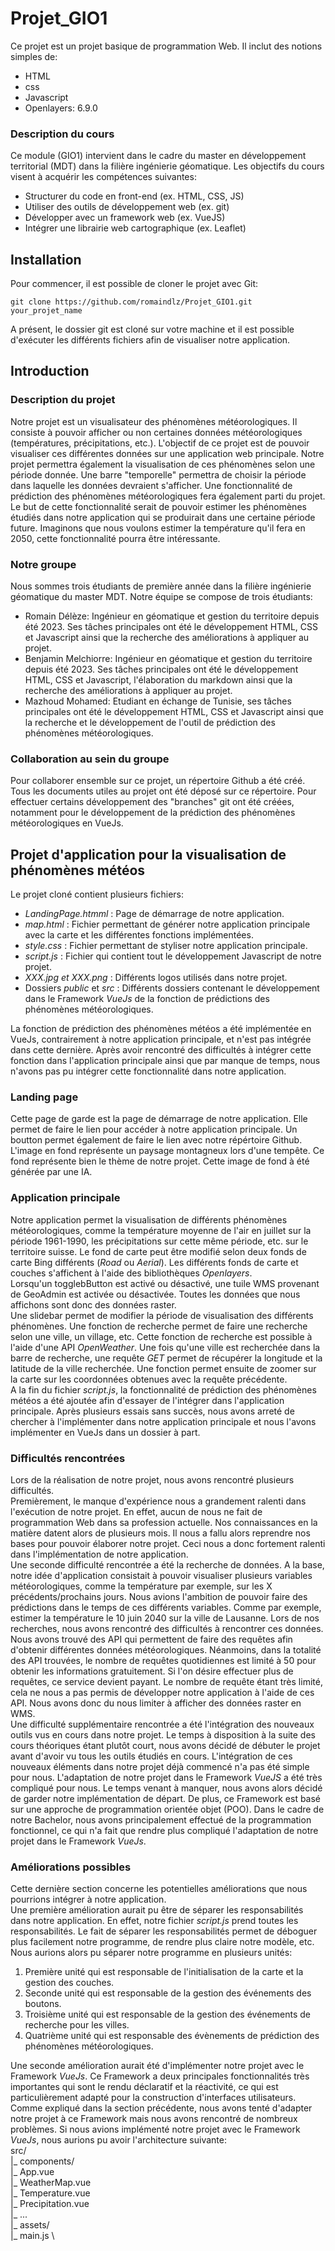 # Projet_GIO1
Ce projet est un projet basique de programmation Web. 
Il inclut des notions simples de:
  - HTML
  - css
  - Javascript
  - Openlayers: 6.9.0
### Description du cours
Ce module (GIO1) intervient dans le cadre du master en développement territorial (MDT) dans la filière ingénierie géomatique.
Les objectifs du cours visent à acquérir les compétences suivantes:
  - Structurer du code en front-end (ex. HTML, CSS, JS)
  - Utiliser des outils de développement web (ex. git)
  - Développer avec un framework web (ex. VueJS)
  - Intégrer une librairie web cartographique (ex. Leaflet)

## Installation
Pour commencer, il est possible de cloner le projet avec Git:

```
git clone https://github.com/romaindlz/Projet_GIO1.git your_projet_name
```
A présent, le dossier git est cloné sur votre machine et il est possible d'exécuter les différents fichiers afin de visualiser notre application.

## Introduction
### Description du projet
Notre projet est un visualisateur des phénomènes météorologiques. Il consiste à pouvoir afficher ou non certaines données météorologiques (températures, précipitations, etc.). 
L'objectif de ce projet est de pouvoir visualiser ces différentes données sur une application web principale. Notre projet permettra également la visualisation de ces phénomènes selon une période donnée. Une barre "temporelle" permettra de choisir la période dans laquelle les données devraient s'afficher. Une fonctionnalité de prédiction des phénomènes météorologiques fera également parti du projet. Le but de cette fonctionnalité serait de pouvoir estimer les phénomènes étudiés dans notre application qui se produirait dans une certaine période future. Imaginons que nous voulons estimer la température qu'il fera en 2050, cette fonctionnalité pourra être intéressante.
### Notre groupe
Nous sommes trois étudiants de première année dans la filière ingénierie géomatique du master MDT. 
Notre équipe se compose de trois étudiants:
  - Romain Délèze: Ingénieur en géomatique et gestion du territoire depuis été 2023. Ses tâches principales ont été le développement HTML, CSS et Javascript ainsi que la recherche des améliorations à appliquer au projet.
  - Benjamin Melchiorre: Ingénieur en géomatique et gestion du territoire depuis été 2023. Ses tâches principales ont été le développement HTML, CSS et Javascript, l'élaboration du markdown ainsi que la recherche des améliorations à appliquer au projet.
  - Mazhoud Mohamed: Etudiant en échange de Tunisie, ses tâches principales ont été le développement HTML, CSS et Javascript ainsi que la recherche et le développement de l'outil de prédiction des phénomènes météorologiques.

### Collaboration au sein du groupe
Pour collaborer ensemble sur ce projet, un répertoire Github a été créé. Tous les documents utiles au projet ont été déposé sur ce répertoire. Pour effectuer certains développement des "branches" git ont été créées, notamment pour le développement de la prédiction des phénomènes météorologiques en VueJs.

## Projet d'application pour la visualisation de phénomènes météos
Le projet cloné contient plusieurs fichiers:
  - *LandingPage.htmml* : Page de démarrage de notre application.
  - *map.html* : Fichier permettant de générer notre application principale avec la carte et les différentes fonctions implémentées.
  - *style.css* : Fichier permettant de styliser notre application principale.
  - *script.js* : Fichier qui contient tout le développement Javascript de notre projet.
  - *XXX.jpg et XXX.png* : Différents logos utilisés dans notre projet.
  - Dossiers *public* et *src* : Différents dossiers contenant le développement dans le Framework *VueJs* de la fonction de prédictions des phénomènes météorologiques.

La fonction de prédiction des phénomènes météos a été implémentée en VueJs, contrairement à notre application principale, et n'est pas intégrée dans cette dernière. 
Après avoir rencontré des difficultés à intégrer cette fonction dans l'application principale ainsi que par manque de temps, nous n'avons pas pu intégrer cette fonctionnalité dans notre application. 

### Landing page
Cette page de garde est la page de démarrage de notre application. Elle permet de faire le lien pour accéder à notre application principale. Un boutton permet également de faire le lien avec notre répértoire Github. \
L'image en fond représente un paysage montagneux lors d'une tempête. Ce fond représente bien le thème de notre projet. Cette image de fond à été générée par une IA.

### Application principale
Notre application permet la visualisation de différents phénomènes météorologiques, comme la température moyenne de l'air en juillet sur la période 1961-1990, les précipitations sur cette même période, etc. sur le territoire suisse. 
Le fond de carte peut être modifié selon deux fonds de carte Bing différents (*Road* ou *Aerial*).
Les différents fonds de carte et couches s'affichent à l'aide des bibliothèques *Openlayers*. \
Lorsqu'un togglebButton est activé ou désactivé, une tuile WMS provenant de GeoAdmin est activée ou désactivée. 
Toutes les données que nous affichons sont donc des données raster. \
Une slidebar permet de modifier la période de visualisation des différents phénomènes.
Une fonction de recherche permet de faire une recherche selon une ville, un village, etc. 
Cette fonction de recherche est possible à l'aide d'une API *OpenWeather*. 
Une fois qu'une ville est recherchée dans la barre de recherche, une requête *GET* permet de récupérer la longitude et la latitude de la ville recherchée.
Une fonction permet ensuite de zoomer sur la carte sur les coordonnées obtenues avec la requête précédente. \
A la fin du fichier *script.js*, la fonctionnalité de prédiction des phénomènes météos a été ajoutée afin d'essayer de l'intégrer dans l'application principale.
Après plusieurs essais sans succès, nous avons arreté de chercher à l'implémenter dans notre application principale et nous l'avons implémenter en VueJs dans un dossier à part.

### Difficultés rencontrées
Lors de la réalisation de notre projet, nous avons rencontré plusieurs difficultés. \
Premièrement, le manque d'expérience nous a grandement ralenti dans l'exécution de notre projet. En effet, aucun de nous ne fait de programmation Web dans sa profession actuelle.
Nos connaissances en la matière datent alors de plusieurs mois. Il nous a fallu alors reprendre nos bases pour pouvoir élaborer notre projet. Ceci nous a donc fortement ralenti dans l'implémentation de notre application.\
Une seconde difficulté rencontrée a été la recherche de données. A la base, notre idée d'application consistait à pouvoir visualiser plusieurs variables météorologiques, comme la température par exemple, sur les X précédents/prochains jours.
Nous avions l'ambition de pouvoir faire des prédictions dans le temps de ces différents variables. Comme par exemple, estimer la température le 10 juin 2040 sur la ville de Lausanne. Lors de nos recherches, nous avons rencontré des difficultés à rencontrer ces données. Nous avons trouvé des API qui permettent de faire des requêtes afin d'obtenir différentes données météorologiques. Néanmoins, dans la totalité des API trouvées, le nombre de requêtes quotidiennes est limité à 50 pour obtenir les informations gratuitement. Si l'on désire effectuer plus de requêtes, ce service devient payant. Le nombre de requête étant très limité, cela ne nous a pas permis de développer notre application à l'aide de ces API. Nous avons donc du nous limiter à afficher des données raster en WMS. \
Une difficulté supplémentaire rencontrée a été l'intégration des nouveaux outils vus en cours dans notre projet. Le temps à disposition à la suite des cours théoriques étant plutôt court, nous avons décidé de débuter le projet avant d'avoir vu tous les outils étudiés en cours. L'intégration de ces nouveaux éléments dans notre projet déjà commencé n'a pas été simple pour nous. L'adaptation de notre projet dans le Framework *VueJS* a été très compliqué pour nous. Le temps venant à manquer, nous avons alors décidé de garder notre implémentation de départ. De plus, ce Framework est basé sur une approche de programmation orientée objet (POO). Dans le cadre de notre Bachelor, nous avons principalement effectué de la programmation fonctionnel, ce qui n'a fait que rendre plus compliqué l'adaptation de notre projet dans le Framework *VueJs*.

### Améliorations possibles
Cette dernière section concerne les potentielles améliorations que nous pourrions intégrer à notre application. \
Une première amélioration aurait pu être de séparer les responsabilités dans notre application. En effet, notre fichier *script.js* prend toutes les responsabilités. Le fait de séparer les responsabilités permet de déboguer plus facilement notre programme, de rendre plus claire notre modèle, etc. Nous aurions alors pu séparer notre programme en plusieurs unités:
  1. Première unité qui est responsable de l'initialisation de la carte et la gestion des couches.
  2. Seconde unité qui est responsable de la gestion des événements des boutons.
  3. Troisième unité qui est responsable de la gestion des événements de recherche pour les villes.
  4. Quatrième unité qui est responsable des évènements de prédiction des phénomènes météorologiques.

Une seconde amélioration aurait été d'implémenter notre projet avec le Framework *VueJs*. Ce Framework a deux principales fonctionnalités très importantes qui sont le rendu déclaratif et la réactivité, ce qui est particulièrement adapté pour la construction d'interfaces utilisateurs. Comme expliqué dans la section précédente, nous avons tenté d'adapter notre projet à ce Framework mais nous avons rencontré de nombreux problèmes. Si nous avions implémenté notre projet avec le Framework *VueJs*, nous aurions pu avoir l'architecture suivante: \
src/\
  |_ components/ \
     |_ App.vue \
     |_ WeatherMap.vue \
     |_ Temperature.vue \
     |_ Precipitation.vue \
     |_ ... \
  |_ assets/ \
  |_ main.js \






